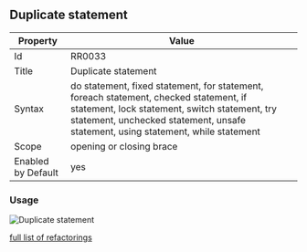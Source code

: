 ## Duplicate statement

Property | Value
--- | --- 
Id | RR0033
Title | Duplicate statement
Syntax | do statement, fixed statement, for statement, foreach statement, checked statement, if statement, lock statement, switch statement, try statement, unchecked statement, unsafe statement, using statement, while statement
Scope | opening or closing brace
Enabled by Default | yes

### Usage

![Duplicate statement](../../images/refactorings/DuplicateStatement.png)

[full list of refactorings](Refactorings.md)
